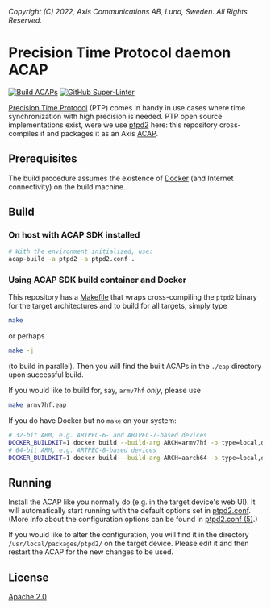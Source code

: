 *Copyright (C) 2022, Axis Communications AB, Lund, Sweden. All Rights Reserved.*

# Precision Time Protocol daemon ACAP

[![Build ACAPs](https://github.com/AxisCommunications/ptpd2-acap/actions/workflows/build.yml/badge.svg)](https://github.com/AxisCommunications/ptpd2-acap/actions/workflows/build.yml)
[![GitHub Super-Linter](https://github.com/AxisCommunications/ptpd2-acap/actions/workflows/super-linter.yml/badge.svg)](https://github.com/AxisCommunications/ptpd2-acap/actions/workflows/super-linter.yml)

[Precision Time Protocol](https://en.wikipedia.org/wiki/Precision_Time_Protocol)
(PTP) comes in handy in use cases where time synchronization with high
precision is needed. PTP open source implementations exist, were we use
[ptpd2](https://sourceforge.net/projects/ptpd2/) here: this repository
cross-compiles it and packages it as an Axis
[ACAP](https://www.axis.com/products/acap).

## Prerequisites

The build procedure assumes the existence of [Docker](https://www.docker.com/)
(and Internet connectivity) on the build machine.

## Build

### On host with ACAP SDK installed

```sh
# With the environment initialized, use:
acap-build -a ptpd2 -a ptpd2.conf .
```

### Using ACAP SDK build container and Docker

This repository has a [Makefile](Makefile) that wraps cross-compiling the
`ptpd2` binary for the target architectures and to build for all targets,
simply type

```sh
make
```

or perhaps

```sh
make -j
```

(to build in parallel). Then you will find the built ACAPs in the `./eap`
directory upon successful build.

If you would like to build for, say, `armv7hf` *only*, please use

```sh
make armv7hf.eap
```

If you do have Docker but no `make` on your system:

```sh
# 32-bit ARM, e.g. ARTPEC-6- and ARTPEC-7-based devices
DOCKER_BUILDKIT=1 docker build --build-arg ARCH=armv7hf -o type=local,dest=eap .
# 64-bit ARM, e.g. ARTPEC-8-based devices
DOCKER_BUILDKIT=1 docker build --build-arg ARCH=aarch64 -o type=local,dest=eap .
```

## Running

Install the ACAP like you normally do (e.g. in the target device's web UI). It
will automatically start running with the default options set in
[ptpd2.conf](ptpd2.conf). (More info about the configuration options can be
found in [ptpd2.conf (5)](https://www.systutorials.com/docs/linux/man/5-ptpd2.conf/).)

If you would like to alter the configuration, you will find it in the directory
`/usr/local/packages/ptpd2/` on the target device. Please edit it and then
restart the ACAP for the new changes to be used.

## License

[Apache 2.0](LICENSE)
